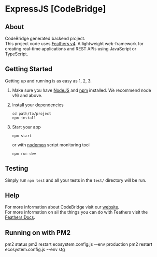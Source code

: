 # ExpressJS [CodeBridge]

>

## About

CodeBridge generated backend project.  
This project code uses [Feathers v4](https://crow.docs.feathersjs.com/). A lightweight web-framework for creating real-time applications and REST APIs using JavaScript or TypeScript.

## Getting Started

Getting up and running is as easy as 1, 2, 3.

1. Make sure you have [NodeJS](https://nodejs.org/) and [npm](https://www.npmjs.com/) installed. We recommend node v16 and above.
2. Install your dependencies

   ```
   cd path/to/project
   npm install
   ```

3. Start your app

   ```
   npm start
   ```

   or with [nodemon](https://www.npmjs.com/package/nodemon) script monitoring tool

   ```
   npm run dev
   ```

## Testing

Simply run `npm test` and all your tests in the `test/` directory will be run.

## Help

For more information about CodeBridge visit our [website](https://codebridge.my/).  
For more information on all the things you can do with Feathers visit the [Feathers Docs](https://crow.docs.feathersjs.com/api/).

## Running on with PM2
pm2 status
pm2 restart ecosystem.config.js --env production
pm2 restart ecosystem.config.js --env stg